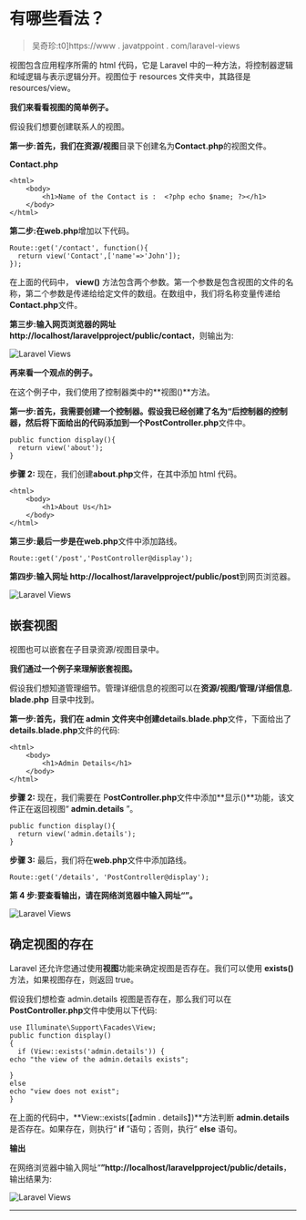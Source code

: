 # 有哪些看法？

> 吴奇珍:t0]https://www . javatppoint . com/laravel-views

视图包含应用程序所需的 html 代码，它是 Laravel 中的一种方法，将控制器逻辑和域逻辑与表示逻辑分开。视图位于 resources 文件夹中，其路径是 resources/view。

**我们来看看视图的简单例子。**

假设我们想要创建联系人的视图。

**第一步:**首先，我们在**资源/视图**目录下创建名为**Contact.php**的视图文件。

**Contact.php**

```
<html>
    <body>
        <h1>Name of the Contact is :  <?php echo $name; ?></h1>
    </body>
</html>

```

**第二步:**在**web.php**增加以下代码。

```
Route::get('/contact', function(){
  return view('Contact',['name'=>'John']);
});

```

在上面的代码中， **view()** 方法包含两个参数。第一个参数是包含视图的文件的名称，第二个参数是传递给给定文件的数组。在数组中，我们将名称变量传递给**Contact.php**文件。

**第三步:**输入网页浏览器的网址**http://localhost/laravelpproject/public/contact**，则输出为:

![Laravel Views](../Images/15b69b91ad0ba543e8580c8d0d345c60.png)

**再来看一个观点的例子。**

在这个例子中，我们使用了控制器类中的**视图()**方法。

**第一步:**首先，我需要创建一个控制器。假设我已经创建了名为“**后控制器**的控制器，然后将下面给出的代码添加到一个**PostController.php**文件中。

```
public function display(){
  return view('about');
}

```

**步骤 2:** 现在，我们创建**about.php**文件，在其中添加 html 代码。

```
<html>
    <body>
        <h1>About Us</h1>
    </body>
</html>

```

**第三步:**最后一步是在**web.php**文件中添加路线。

```
Route::get('/post','PostController@display');

```

**第四步:**输入**网址 http://localhost/laravelpproject/public/post**到网页浏览器。

![Laravel Views](../Images/b94e2c9c3a65d6ae8af60d5c9e1a5039.png)

## 嵌套视图

视图也可以嵌套在子目录资源/视图目录中。

**我们通过一个例子来理解嵌套视图。**

假设我们想知道管理细节。管理详细信息的视图可以在**资源/视图/管理/详细信息. blade.php** 目录中找到。

**第一步:**首先，我们在 admin 文件夹中创建**details.blade.php**文件，下面给出了**details.blade.php**文件的代码:

```
<html>
    <body>
        <h1>Admin Details</h1>
    </body>
</html>

```

**步骤 2:** 现在，我们需要在 P**ostController.php**文件中添加**显示()**功能，该文件正在返回视图“ **admin.details** ”。

```
public function display(){
  return view('admin.details');
}

```

**步骤 3:** 最后，我们将在**web.php**文件中添加路线。

```
Route::get('/details', 'PostController@display');

```

**第 4 步:**要查看输出，请在网络浏览器中输入网址“**”。**

![Laravel Views](../Images/81b1c75e5d78dc75c4879ddf0a5e8589.png)

## 确定视图的存在

Laravel 还允许您通过使用**视图**功能来确定视图是否存在。我们可以使用 **exists()** 方法，如果视图存在，则返回 true。

假设我们想检查 admin.details 视图是否存在，那么我们可以在**PostController.php**文件中使用以下代码:

```
use Illuminate\Support\Facades\View;
public function display()
{
  if (View::exists('admin.details')) {
echo "the view of the admin.details exists";

}
else
echo "view does not exist";
}

```

在上面的代码中，**View::exists(【admin . details】)**方法判断 **admin.details** 是否存在。如果存在，则执行“ **if** ”语句；否则，执行“ **else** 语句。

**输出**

在网络浏览器中输入网址“**”http://localhost/laravelpproject/public/details**，输出结果为:

![Laravel Views](../Images/8757010dbbed45a9cef2c6920a5e620f.png)

* * *